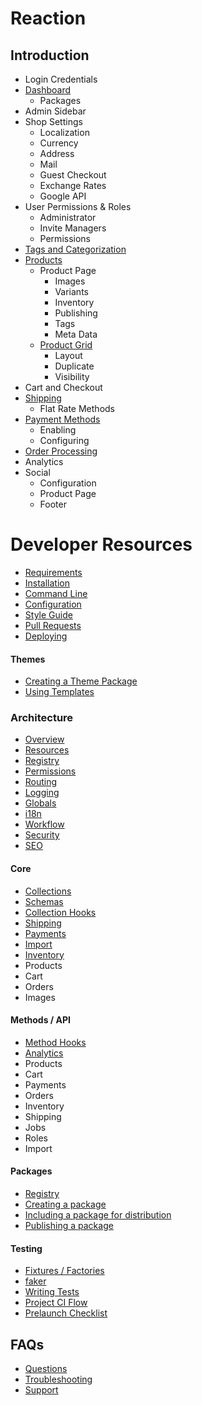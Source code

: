 # Reaction
## Introduction
- Login Credentials
- [Dashboard](admin/dashboard.md)
	- Packages
- Admin Sidebar
- Shop Settings
	- Localization
	- Currency
	- Address
	- Mail
	- Guest Checkout
	- Exchange Rates
	- Google API
- User Permissions & Roles
	- Administrator
	- Invite Managers
	- Permissions
- [Tags and Categorization](admin/tags.md)
- [Products](admin/products.md)
	- Product Page
		- Images
		- Variants
		- Inventory
		- Publishing
		- Tags
		- Meta Data
	- [Product Grid](admin/products.md)
		- Layout
		- Duplicate
		- Visibility
- Cart and Checkout
- [Shipping](admin/shipping.md)
	- Flat Rate Methods
- [Payment Methods](admin/payment.md)
	- Enabling
	- Configuring
- [Order Processing](admin/orders.md)
- Analytics
- Social
	- Configuration
	- Product Page
	- Footer

# Developer Resources
- [Requirements](developer/requirements.md)
- [Installation](developer/installation.md)
- [Command Line](developer/command.md)
- [Configuration](developer/configuration.md)
- [Style Guide](developer/styleguide.md)
- [Pull Requests](developer/pr.md)
- [Deploying](developer/deploying.md)

#### Themes
- [Creating a Theme Package](developer/themes/themes.md)
- [Using Templates](developer/themes/tempates.md)


### Architecture
- [Overview](developer/architecture/overview.md)
- [Resources](developer/resources.md)
- [Registry](developer/packages/registry.md)
- [Permissions](developer/architecture/permissions.md)
- [Routing](developer/architecture/routing.md)
- [Logging](developer/architecture/logging.md)
- [Globals](developer/architecture/exports.md)
- [i18n](developer/architecture/i18n.md)
- [Workflow](developer/architecture/workflow.md)
- [Security](developer/architecture/security.md)
- [SEO](developer/architecture/seo.md)


#### Core
- [Collections](developer/core/collections.md)
- [Schemas](developer/core/schema.md)
- [Collection Hooks](developer/core/collection-hooks.md)
- [Shipping](developer/core/shipping.md)
- [Payments](developer/core/payments.md)
- [Import](developer/core/import.md)
- [Inventory](developer/core/inventory.md)
- Products
- Cart
- Orders
- Images

#### Methods / API
- [Method Hooks](developer/methods/hooks.md)
- [Analytics](developer/methods/analytics.md)
- Products
- Cart
- Payments
- Orders
- Inventory
- Shipping
- Jobs
- Roles
- Import

#### Packages
- [Registry](developer/packages/registry.md)
- [Creating a package](developer/packages/packages.md)
- [Including a package for distribution](developer/packages/including.md)
- [Publishing a package](developer/packages/publishing.md)

#### Testing
- [Fixtures / Factories](developer/testing/factories.md)
- [faker](developer/testing/faker.md)
- [Writing Tests](developer/testing/testing.md)
- [Project CI Flow](developer/testing/ci.md)
- [Prelaunch Checklist](admin/checklist.md)

## FAQs
- [Questions](faqs/faq.md)
- [Troubleshooting](faqs/troubleshooting.md)
- [Support](faqs/support.md) 